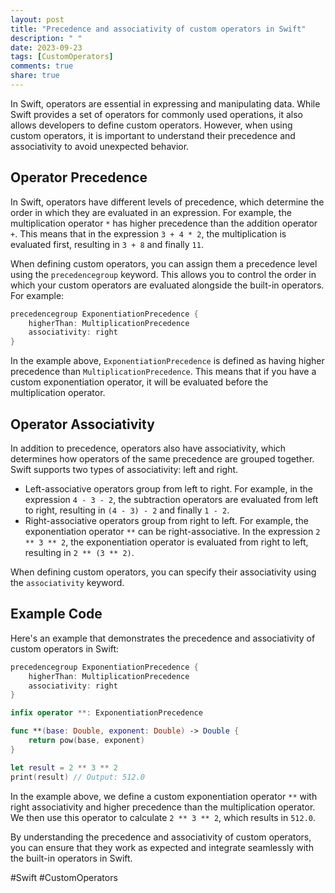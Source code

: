```yaml
---
layout: post
title: "Precedence and associativity of custom operators in Swift"
description: " "
date: 2023-09-23
tags: [CustomOperators]
comments: true
share: true
---
```


In Swift, operators are essential in expressing and manipulating data. While Swift provides a set of operators for commonly used operations, it also allows developers to define custom operators. However, when using custom operators, it is important to understand their precedence and associativity to avoid unexpected behavior.

## Operator Precedence

In Swift, operators have different levels of precedence, which determine the order in which they are evaluated in an expression. For example, the multiplication operator `*` has higher precedence than the addition operator `+`. This means that in the expression `3 + 4 * 2`, the multiplication is evaluated first, resulting in `3 + 8` and finally `11`.

When defining custom operators, you can assign them a precedence level using the `precedencegroup` keyword. This allows you to control the order in which your custom operators are evaluated alongside the built-in operators. For example:

```swift
precedencegroup ExponentiationPrecedence {
    higherThan: MultiplicationPrecedence
    associativity: right
}
```

In the example above, `ExponentiationPrecedence` is defined as having higher precedence than `MultiplicationPrecedence`. This means that if you have a custom exponentiation operator, it will be evaluated before the multiplication operator.

## Operator Associativity

In addition to precedence, operators also have associativity, which determines how operators of the same precedence are grouped together. Swift supports two types of associativity: left and right.

- Left-associative operators group from left to right. For example, in the expression `4 - 3 - 2`, the subtraction operators are evaluated from left to right, resulting in `(4 - 3) - 2` and finally `1 - 2`.
- Right-associative operators group from right to left. For example, the exponentiation operator `**` can be right-associative. In the expression `2 ** 3 ** 2`, the exponentiation operator is evaluated from right to left, resulting in `2 ** (3 ** 2)`.

When defining custom operators, you can specify their associativity using the `associativity` keyword.

## Example Code

Here's an example that demonstrates the precedence and associativity of custom operators in Swift:

```swift
precedencegroup ExponentiationPrecedence {
    higherThan: MultiplicationPrecedence
    associativity: right
}

infix operator **: ExponentiationPrecedence

func **(base: Double, exponent: Double) -> Double {
    return pow(base, exponent)
}

let result = 2 ** 3 ** 2
print(result) // Output: 512.0
```

In the example above, we define a custom exponentiation operator `**` with right associativity and higher precedence than the multiplication operator. We then use this operator to calculate `2 ** 3 ** 2`, which results in `512.0`.

By understanding the precedence and associativity of custom operators, you can ensure that they work as expected and integrate seamlessly with the built-in operators in Swift.

#Swift #CustomOperators